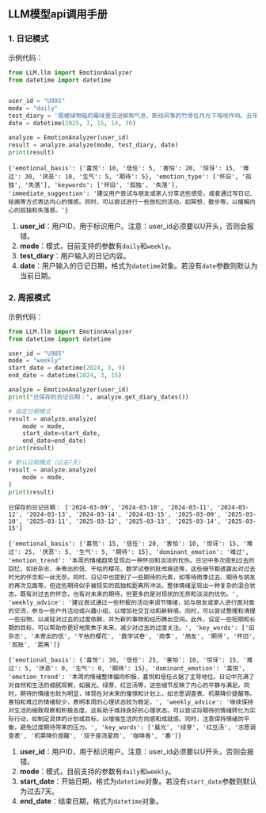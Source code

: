 ## LLM模型api调用手册

### 1. 日记模式
示例代码：
```python
from LLM.llm import EmotionAnalyzer
from datetime import datetime


user_id = "U985"
mode = "daily"
test_diary = '阁楼储物箱的霉味里混进柳絮气息，断线风筝的竹骨在月光下咯吱作响。去年缠在晾衣架上的风筝线突然自行松脱，在水泥地上蜿蜒成未标注的河道。而夜风途经生锈的自行车铃时，捎来了遥远的海浪声。'
date = datetime(2025, 3, 15, 14, 30)

analyze = EmotionAnalyzer(user_id)
result = analyze.analyze(mode, test_diary, date)
print(result)
```

```
{'emotional_basis': {'喜悦': 10, '信任': 5, '害怕': 20, '惊讶': 15, '难过': 30, '厌恶': 10, '生气': 5, '期待': 5}, 'emotion_type': ['怀旧', '孤独', '失落'], 'keywords': ['怀旧', '孤独', '失落'], 'immediate_suggestion': '建议用户尝试与朋友或家人分享这些感受，或者通过写日记、绘画等方式表达内心的情感。同时，可以尝试进行一些放松的活动，如冥想、散步等，以缓解内心的孤独和失落感。'}
```

1. **user_id**：用户ID，用于标识用户。注意：user_id必须要以U开头，否则会报错。
2. **mode**：模式，目前支持的参数有`daily`和`weekly`。
3. **test_diary**：用户输入的日记内容。
4. **date**：用户输入的日记日期，格式为`datetime`对象。若没有`date`参数则默认为当前日期。

### 2. 周报模式
示例代码：
```python
from LLM.llm import EmotionAnalyzer
from datetime import datetime

user_id = "U985"
mode = "weekly"
start_date = datetime(2024, 3, 9)
end_date = datetime(2024, 3, 15)

analyze = EmotionAnalyzer(user_id)
print("已保存的日记日期：", analyze.get_diary_dates())

# 指定日期模式
result = analyze.analyze(
    mode = mode, 
    start_date=start_date, 
    end_date=end_date)
print(result)

# 默认日期模式（过去7天）
result = analyze.analyze(
    mode = mode, 
)
print(result)
```

```
已保存的日记日期： ['2024-03-09', '2024-03-10', '2024-03-11', '2024-03-12', '2024-03-13', '2024-03-14', '2024-03-15', '2025-03-09', '2025-03-10', '2025-03-11', '2025-03-12', '2025-03-13', '2025-03-14', '2025-03-15']

{'emotional_basis': {'喜悦': 15, '信任': 20, '害怕': 10, '惊讶': 15, '难过': 25, '厌恶': 5, '生气': 5, '期待': 15}, 'dominant_emotion': '难过', 'emotion_trend': '本周的情绪趋势呈现出一种怀旧和淡淡的忧伤。日记中多次提到过去的回忆，如旧杂志、未寄出的信、干枯的樱花、数学试卷的批改痕迹等，这些细节都透露出对过去时光的怀念和一丝无奈。同时，日记中也提到了一些期待的元素，如等待雨季过去、期待与朋友的再次见面等，但这些期待似乎被现实的孤独和距离所冲淡。整体情绪呈现出一种复杂的混合状态，既有对过去的怀念，也有对未来的期待，但更多的是对现状的无奈和淡淡的忧伤。', 'weekly_advice': '建议尝试通过一些积极的活动来调节情绪，如与朋友或家人进行面对面的交流，参与一些户外活动或兴趣小组，以增加社交互动和新鲜感。同时，可以尝试整理和清理一些旧物，以减轻对过去的过度依赖，并为新的事物和经历腾出空间。此外，设定一些短期和长期的目标，可以帮助你更好地聚焦于未来，减少对过去的过度关注。', 'key_words': ['旧杂志', '未寄出的信', '干枯的樱花', '数学试卷', '雨季', '朋友', '期待', '怀旧', '孤独', '距离']}

{'emotional_basis': {'喜悦': 30, '信任': 25, '害怕': 10, '惊讶': 15, '难过': 5, '厌恶': 0, '生气': 0, '期待': 15}, 'dominant_emotion': '喜悦', 'emotion_trend': '本周的情绪整体偏向积极，喜悦和信任占据了主导地位。日记中充满了对自然和生活的细腻观察，如晨光、绿芽、红豆汤等，这些细节反映了内心的平静与满足。同时，期待的情绪也较为明显，体现在对未来的憧憬和计划上，如志愿调查表、机票降价提醒等。害怕和难过的情绪较少，表明本周的心理状态较为稳定。', 'weekly_advice': '继续保持对生活的细致观察和积极态度，这有助于维持良好的心理状态。可以尝试将期待的情绪转化为实际行动，如制定具体的计划或目标，以增强生活的方向感和成就感。同时，注意保持情绪的平衡，避免过度期待带来的压力。', 'key_words': ['晨光', '绿芽', '红豆汤', '志愿调查表', '机票降价提醒', '双子座流星雨', '咖啡香', '春']}
```

1. **user_id**：用户ID，用于标识用户。注意：user_id必须要以U开头，否则会报错。
2. **mode**：模式，目前支持的参数有`daily`和`weekly`。
3. **start_date**：开始日期，格式为`datetime`对象。若没有`start_date`参数则默认为过去7天。
4. **end_date**：结束日期，格式为`datetime`对象。

